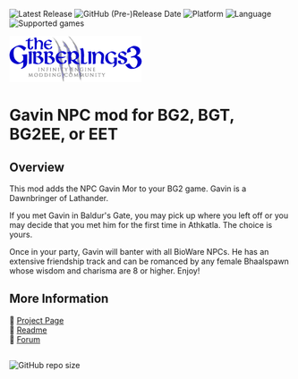 ![Latest Release](https://img.shields.io/github/v/release/Gibberlings3/Gavin_BG2?include_prereleases&color=blue) 
![GitHub (Pre-)Release Date](https://img.shields.io/github/release-date-pre/Gibberlings3/Gavin_BG2?color=gold)
![Platform](https://img.shields.io/static/v1?label=platform&message=windows%20%7C%20macOS%20%7C%20linux%20%7C%20Project%20Infinity&color=informational)
![Language](https://img.shields.io/static/v1?label=language&message=English%20%7C%20Russian&color=limegreen)
![Supported games](https://img.shields.io/static/v1?label=supported%20games&message=BG2%20%7C%20BGT%20%7C%20BG2EE%20%7C%20EET%20%7C%20Tutu&color=dodgerblue)

![The G3 Logo](https://raw.githubusercontent.com/Gibberlings3/.github/master/profile/g3_neutral.png)

# Gavin NPC mod for BG2, BGT, BG2EE, or EET

## Overview

This mod adds the NPC Gavin Mor to your BG2 game. Gavin is a Dawnbringer of Lathander.

If you met Gavin in Baldur's Gate, you may pick up where you left off or you may decide that you met him for the first time in Athkatla. The choice is yours.

Once in your party, Gavin will banter with all BioWare NPCs. He has an extensive friendship track and can be romanced by any female Bhaalspawn whose wisdom and charisma are 8 or higher. Enjoy!


## More Information

:page_facing_up: [Project Page](https://www.gibberlings3.net/mods/npcs/gavin-bg2/)  
:page_facing_up: [Readme](https://gibberlings3.github.io/Documentation/readmes/readme-Gavin_BG22.html)  
:page_facing_up: [Forum](https://www.gibberlings3.net/forum/128-gavin/) 

## 

![GitHub repo size](https://img.shields.io/github/repo-size/Gibberlings3/Gavin_BG2?style=plastic&label=repo%20size)